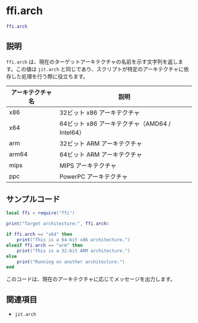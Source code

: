 # ffi.arch

```lua
ffi.arch
```

## 説明

`ffi.arch` は、現在のターゲットアーキテクチャの名前を示す文字列を返します。この値は `jit.arch` と同じであり、スクリプトが特定のアーキテクチャに依存した処理を行う際に役立ちます。

| アーキテクチャ名 | 説明 |
| --- | --- |
| x86 | 32ビット x86 アーキテクチャ |
| x64 | 64ビット x86 アーキテクチャ（AMD64 / Intel64） |
| arm | 32ビット ARM アーキテクチャ |
| arm64 | 64ビット ARM アーキテクチャ |
| mips | MIPS アーキテクチャ |
| ppc | PowerPC アーキテクチャ |

## サンプルコード

```lua
local ffi = require("ffi")

print("Target architecture:", ffi.arch)

if ffi.arch == "x64" then
    print("This is a 64-bit x86 architecture.")
elseif ffi.arch == "arm" then
    print("This is a 32-bit ARM architecture.")
else
    print("Running on another architecture.")
end
```

このコードは、現在のアーキテクチャに応じてメッセージを出力します。

## 関連項目

- `jit.arch`